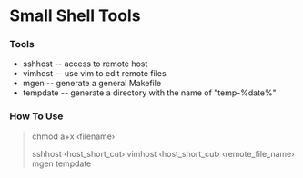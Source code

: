 Small Shell Tools
=================

### Tools
* sshhost -- access to remote host
* vimhost -- use vim to edit remote files
* mgen -- generate a general Makefile
* tempdate -- generate a directory with the name of "temp-%date%"

### How To Use
> chmod a+x &lsaquo;filename&rsaquo;
>
> sshhost &lsaquo;host_short_cut&rsaquo;
> vimhost &lsaquo;host_short_cut&rsaquo; &lsaquo;remote_file_name&rsaquo;
> mgen
> tempdate
